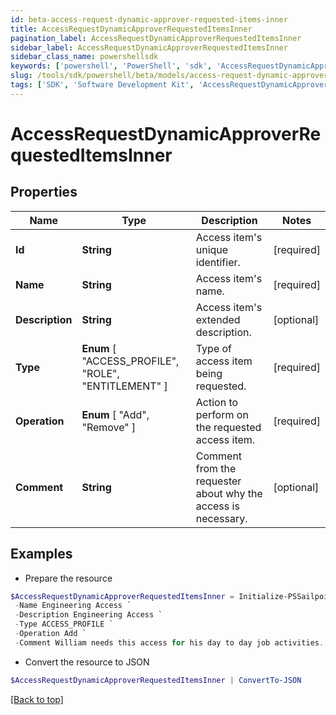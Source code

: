 ```yaml
---
id: beta-access-request-dynamic-approver-requested-items-inner
title: AccessRequestDynamicApproverRequestedItemsInner
pagination_label: AccessRequestDynamicApproverRequestedItemsInner
sidebar_label: AccessRequestDynamicApproverRequestedItemsInner
sidebar_class_name: powershellsdk
keywords: ['powershell', 'PowerShell', 'sdk', 'AccessRequestDynamicApproverRequestedItemsInner', 'BetaAccessRequestDynamicApproverRequestedItemsInner'] 
slug: /tools/sdk/powershell/beta/models/access-request-dynamic-approver-requested-items-inner
tags: ['SDK', 'Software Development Kit', 'AccessRequestDynamicApproverRequestedItemsInner', 'BetaAccessRequestDynamicApproverRequestedItemsInner']
---
```



# AccessRequestDynamicApproverRequestedItemsInner

## Properties

Name | Type | Description | Notes
------------ | ------------- | ------------- | -------------
**Id** | **String** | Access item's unique identifier. | [required]
**Name** | **String** | Access item's name. | [required]
**Description** | **String** | Access item's extended description. | [optional] 
**Type** |  **Enum** [  "ACCESS_PROFILE",    "ROLE",    "ENTITLEMENT" ] | Type of access item being requested. | [required]
**Operation** |  **Enum** [  "Add",    "Remove" ] | Action to perform on the requested access item. | [required]
**Comment** | **String** | Comment from the requester about why the access is necessary. | [optional] 

## Examples

- Prepare the resource
```powershell
$AccessRequestDynamicApproverRequestedItemsInner = Initialize-PSSailpoint.BetaAccessRequestDynamicApproverRequestedItemsInner  -Id 2c91808b6ef1d43e016efba0ce470904 `
 -Name Engineering Access `
 -Description Engineering Access `
 -Type ACCESS_PROFILE `
 -Operation Add `
 -Comment William needs this access for his day to day job activities.
```

- Convert the resource to JSON
```powershell
$AccessRequestDynamicApproverRequestedItemsInner | ConvertTo-JSON
```


[[Back to top]](#) 

